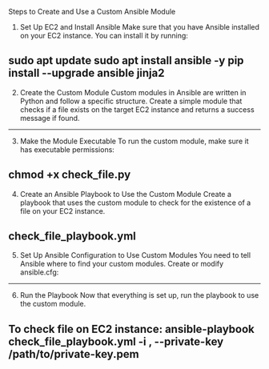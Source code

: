 Steps to Create and Use a Custom Ansible Module
1. Set Up EC2 and Install Ansible
Make sure that you have Ansible installed on your EC2 instance. You can install it by running:

sudo apt update
sudo apt install ansible -y
pip install --upgrade ansible jinja2
----------------------
2. Create the Custom Module
Custom modules in Ansible are written in Python and follow a specific structure. Create a simple module that checks if a file exists on the target EC2 instance and returns a success message if found.
----------------------
3. Make the Module Executable
To run the custom module, make sure it has executable permissions:

chmod +x check_file.py
----------------------
4. Create an Ansible Playbook to Use the Custom Module
Create a playbook that uses the custom module to check for the existence of a file on your EC2 instance.

check_file_playbook.yml
----------------------

5. Set Up Ansible Configuration to Use Custom Modules
You need to tell Ansible where to find your custom modules. Create or modify ansible.cfg:

----------------------
6. Run the Playbook
Now that everything is set up, run the playbook to use the custom module.

To check file on EC2 instance:
ansible-playbook check_file_playbook.yml -i <ec2-ip>, --private-key /path/to/private-key.pem
----------------------------
